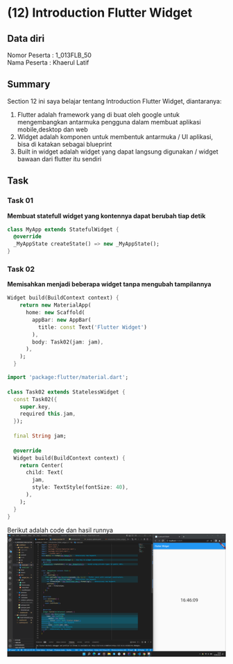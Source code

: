 # (12) Introduction Flutter Widget
## Data diri 
Nomor Peserta : 1_013FLB_50  <br />
Nama Peserta : Khaerul Latif

## Summary 
Section 12 ini saya belajar tentang Introduction Flutter Widget, diantaranya:
1. Flutter adalah framework yang di buat oleh google untuk mengembangkan antarmuka pengguna dalam membuat aplikasi mobile,desktop dan web
2. Widget adalah komponen untuk membentuk antarmuka / UI aplikasi, bisa di katakan sebagai blueprint 
3. Built in widget adalah widget yang dapat langsung digunakan / widget bawaan dari flutter itu sendiri

## Task
### Task 01
**Membuat statefull widget yang kontennya dapat berubah tiap detik**
```dart
class MyApp extends StatefulWidget {
  @override
  _MyAppState createState() => new _MyAppState();
} 
```

### Task 02
**Memisahkan menjadi beberapa widget tanpa mengubah tampilannya**
```dart 
Widget build(BuildContext context) {
    return new MaterialApp(
      home: new Scaffold(
        appBar: new AppBar(
          title: const Text('Flutter Widget')
        ),
        body: Task02(jam: jam),
      ),
    );
  }
```

```dart
import 'package:flutter/material.dart';

class Task02 extends StatelessWidget {
  const Task02({
    super.key,
    required this.jam,
  });

  final String jam;

  @override
  Widget build(BuildContext context) {
    return Center(
      child: Text(
        jam,
        style: TextStyle(fontSize: 40),
      ),
    );
  }
}
```
Berikut adalah code dan hasil runnya
![imgTask01&Task02](screenshoot/Task01&Task02.png)